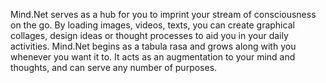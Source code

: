 Mind.Net serves as a hub for you to imprint your stream of consciousness
              on the go. By loading images, videos, texts, you can create graphical collages, design ideas or thought processes
              to aid you in your daily activities. Mind.Net begins as a tabula rasa and grows along with you whenever you want it to.
              It acts as an augmentation to your mind and thoughts, and can serve any number of purposes.

